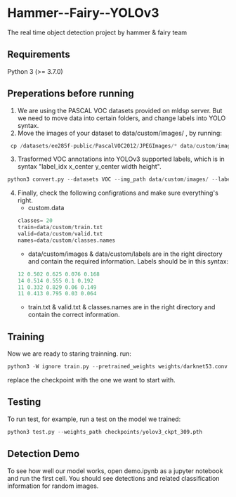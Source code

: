 # Hammer--Fairy--YOLOv3
The real time object detection project by hammer &amp; fairy team

## Requirements
Python 3 (>= 3.7.0)

## Preperations before running
1. We are using the PASCAL VOC datasets provided on mldsp server. But we need to move data into certain folders, and change labels into YOLO syntax.
2. Move the images of your dataset to data/custom/images/ , by running:  
```python
 cp /datasets/ee285f-public/PascalVOC2012/JPEGImages/* data/custom/images/
``` 
3. Trasformed VOC annotations into YOLOv3 supported labels, which is in syntax "label_idx x_center y_center width height".
```python
python3 convert.py --datasets VOC --img_path data/custom/images/ --label /datasets/ee285f-public/PascalVOC2012/Annotations/ --convert_output_path data/custom/labels --img_type ".jpg" --cls_list_file data/custom/classes.names
```
4. Finally, check the following configrations and make sure everything's right.  
    * custom.data
    ```python
    classes= 20
    train=data/custom/train.txt
    valid=data/custom/valid.txt
    names=data/custom/classes.names
    ```  
    * data/custom/images & data/custom/labels are in the right directory and contain the required information. Labels should be in this syntax:
    ```python
    12 0.502 0.625 0.076 0.168
    14 0.514 0.555 0.1 0.192
    11 0.332 0.829 0.06 0.149
    11 0.413 0.795 0.03 0.064
    ```
    * train.txt & valid.txt & classes.names are in the right directory and contain the correct information.

## Training
Now we are ready to staring trainning. run:
```python
python3 -W ignore train.py --pretrained_weights weights/darknet53.conv.74 --batch_size 2
```  
replace the checkpoint with the one we want to start with.

## Testing
To run test, for example, run a test on the model we trained:
```python
python3 test.py --weights_path checkpoints/yolov3_ckpt_309.pth
```

## Detection Demo
To see how well our model works, open demo.ipynb as a jupyter notebook and run the first cell. You should see detections and related classification information for random images.